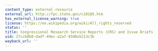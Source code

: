 ```yaml
---
content_type: external-resource
external_url: http://fpc.state.gov/c18185.htm
has_external_license_warning: true
license: https://en.wikipedia.org/wiki/All_rights_reserved
status: ''
title: Congressional Research Service Reports (CRS) and Issue Briefs
uid: 27ccb8b0-dadf-49ec-a2af-93d0a5213c3b
wayback_url: ''
---
```

